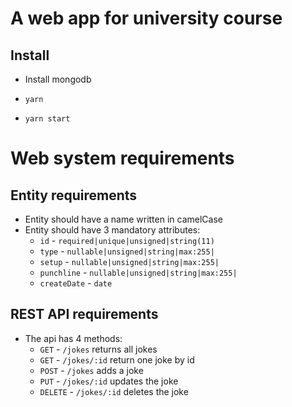 # A web app for university course

## Install

- Install mongodb

- `yarn`
- `yarn start`



# Web system requirements
## Entity requirements
- Entity should have a name written in camelCase
- Entity should have 3 mandatory attributes:
    - `id` - `required|unique|unsigned|string(11)`
    - `type` - `nullable|unsigned|string|max:255|`
    - `setup` - `nullable|unsigned|string|max:255|`
    - `punchline` - `nullable|unsigned|string|max:255|`
    - `createDate` - `date`

## REST API requirements
- The api has 4 methods:
    - `GET` - `/jokes` returns all jokes
    - `GET` - `/jokes/:id` return one joke by id
    - `POST` - `/jokes` adds a joke
    - `PUT` - `/jokes/:id` updates the joke
    - `DELETE` - `/jokes/:id` deletes the joke


